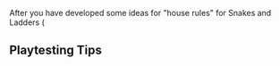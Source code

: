 After you have developed some ideas for "house rules" for Snakes and Ladders (

## Playtesting Tips
